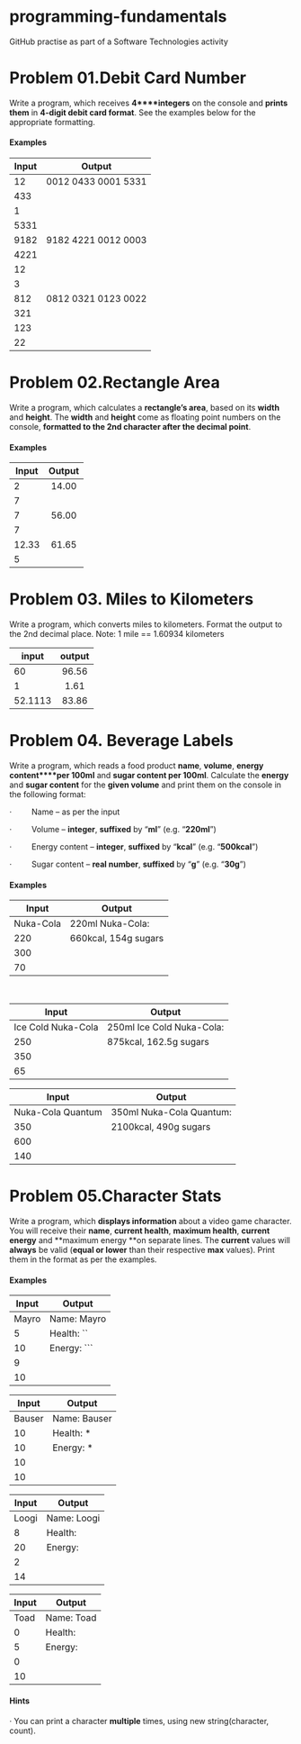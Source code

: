 ﻿# programming-fundamentals
GitHub practise as part of a Software Technologies activity


 Problem 01.Debit Card Number
 ============================
Write a program, which receives **4****integers** on the
console and **prints them** in **4-digit debit card format**. See the
examples below for the appropriate formatting.

#### Examples

| **Input**	| **Output**	
| ------------- |:---------------------:|
|12		|0012 0433 0001 5331	|
|433		|			|
|1		|			|
|5331		|			|
|9182		|9182 4221 0012 0003	|
|4221		|			|
|12		|			|
|3		|			|
|812		|0812 0321 0123 0022	|
|321		|			|
|123		|			|
|22




 Problem 02.Rectangle Area
 =========================
Write a program, which calculates a **rectangle’s area**, based on its **width**
and **height**. The **width** and **height** come as
floating point numbers on the console, **formatted to the 2nd character after the decimal point**.

#### Examples

| **Input**	| **Output**	|
| ------------- |:-------------:|
|2		|14.00		|
|7		|		|
|7		|56.00		|
|7		|		|
|12.33		|61.65		|
|5		|		|



 

  
  Problem 03. Miles to Kilometers
  ===============================
Write a program, which converts miles to kilometers. Format the output to the 2nd decimal place.
Note: 1 mile == 1.60934 kilometers

| input         | output         
| ------------- |:-------------:|
| 60            | 96.56         |
| 1             | 1.61          |
| 52.1113       | 83.86         |




 Problem 04. Beverage Labels
 ===========================
Write a program, which reads a food product **name**, **volume**, **energy content****per 100ml** and **sugar content per 100ml**. Calculate the **energy** and **sugar content**
for the **given volume** and print them
on the console in the following format:

·        
Name – as per the input

·        
Volume – **integer**, **suffixed** by “**ml**” (e.g. “**220ml**”)

·        
Energy content – **integer**, **suffixed** by “**kcal**” (e.g. “**500kcal**”)

·        
Sugar content – **real number**, **suffixed** by “**g**” (e.g. “**30g**”) 


#### Examples

 

|**Input**		|	**Output**		|
|-----------------------|-------------------------------|
|Nuka-Cola		|220ml Nuka-Cola:		|
|220			|660kcal,  154g sugars		|
|300			|				|
|70			|				|

 

|**Input**		|	**Output**		|
|-----------------------|-------------------------------|
|Ice Cold Nuka-Cola	|250ml Ice Cold Nuka-Cola:	|
|250			|875kcal, 162.5g sugars		|
|350			|				|
|65			|				|



|**Input**		|	**Output**		|
|-----------------------|-------------------------------|
|Nuka-Cola Quantum	|350ml Nuka-Cola Quantum:	
|350			|2100kcal, 490g sugars		
|600							
|140							





 Problem 05.Character Stats
 ==========================
Write a program, which **displays
information** about a video game character. You will receive their **name**, **current health**, **maximum
health**, **current energy** and **maximum energy **on separate lines. The **current** values will **always** be valid (**equal or lower** than their respective **max** values). Print them in the format as per the examples.



#### Examples


|**Input**		|	**Output**		|
|-----------------------|-------------------------------|
|Mayro			|Name: Mayro			|
|5			|Health: ``||||||.....|``	|
|10			|Energy: ```||||||||||.|```	|
|9			|				|
|10			
 

|**Input**		|	**Output**		|
|-----------------------|-------------------------------|
|Bauser			|Name: Bauser			|
|10			|Health: \*||||||||||||\*	|
|10			|Energy: \*||||||||||||\*	|
|10			|				|
|10		

 

|**Input**		|	**Output**		|
|-----------------------|-------------------------------|
|Loogi			|Name: Loogi			|
|8			|Health: |||||||||............|	|
|20			|Energy: |||............|	|
|2			|				|
|14	



|**Input**		|	**Output**		|
|-----------------------|-------------------------------|
|Toad			|Name: Toad			|
|0			|Health: |.....|		|
|5			|Energy: |..........|		|
|0			|				|
|10		 



#### Hints

· You can print a character **multiple** times, using new string(character, count).